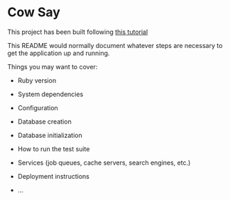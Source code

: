 # Cow Say

This project has been built following
[this tutorial](https://rapidapi.com/blog/how-to-build-an-api-in-ruby/)

This README would normally document whatever steps are necessary to get the
application up and running.

Things you may want to cover:

* Ruby version

* System dependencies

* Configuration

* Database creation

* Database initialization

* How to run the test suite

* Services (job queues, cache servers, search engines, etc.)

* Deployment instructions

* ...
